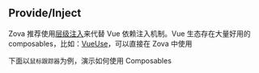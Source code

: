 ## Provide/Inject

Zova 推荐使用[层级注入](../essentials/ioc/inject.md#hierarchical-injection)来代替 Vue 依赖注入机制。Vue 生态存在大量好用的 composables，比如：[VueUse](https://vueuse.org/)，可以直接在 Zova 中使用

下面以`鼠标跟踪器`为例，演示如何使用 Composables
